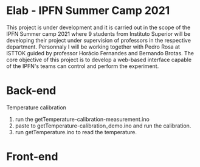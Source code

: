 # Elab - IPFN Summer Camp 2021
This project is under development and it is carried out in the scope of the IPFN Summer camp 2021 where 9 students from Instituto Superior will be developing their project under supervision of professors in the respective department.
Personnaly I will be working together with Pedro Rosa at ISTTOK guided by professor Horácio Fernandes and Bernando Brotas.
The core objective of this project is to develop a web-based interface capable of the IPFN's teams can control and perform the experiment.

# Back-end
Temperature calibration
 1. run the getTemperature-calibration-measurement.ino
 2. paste to getTemperature-calibration_demo.ino and run the calibration.
 3. run getTemperature.ino to read the temperature. 

# Front-end



